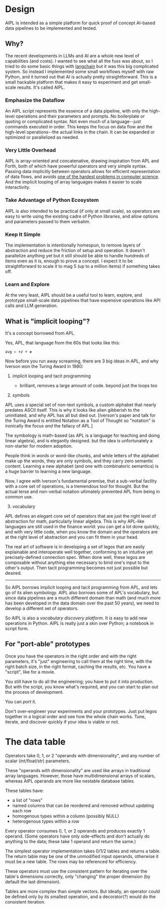 
# Design

AIPL is intended as a simple platform for quick proof of concept AI-based data pipelines to be implemented and tested.

## Why?

The recent developments in LLMs and AI are a whole new level of capabilities (and costs).
I wanted to see what all the fuss was about, so I tried to do some basic things with [langchain](https://github.com/hwchase17/langchain) but it was this big complicated system.
So instead I implemented some small workflows myself with raw Python, and it turned out that AI is actually pretty straightforward.
This is a small hackable platform that makes it easy to experiment and get small-scale results.
It's called AIPL.

### Emphasize the Dataflow

An AIPL script represents the essence of a data pipeline, with only the high-level operations and their parameters and prompts.
No boilerplate or quoting or complicated syntax.
Not even much of a language--just commands executed in order.
This keeps the focus on data flow and the high-level operations--the actual links in the chain.
It can be expanded or optimized or parallelized as needed.

### Very Little Overhead

AIPL is array-oriented and concatenative, drawing inspiration from APL and Forth, both of which have powerful operators and very simple syntax.
Passing data implicitly between operators allows for efficient representation of data flows, and avoids [one of the hardest problems in computer science](https://www.namingthings.co/).
And the implicit looping of array languages makes it easier to scale interactivity.

### Take Advantage of Python Ecosystem

AIPL is also intended to be practical (if only at small scale), so operators are easy to write using the existing cadre of Python libraries, and allow options and parameters passed to them verbatim.

### Keep It Simple

The implementation is intentionally homespun, to remove layers of abstraction and reduce the friction of setup and operation.
It doesn't parallelize anything yet but it still should be able to handle hundreds of items even as it is, enough to prove a concept.
I expect it to be straightforward to scale it to mag 5 (up to a million items) if something takes off.

### Learn and Explore

At the very least, AIPL should be a useful tool to learn, explore, and prototype small-scale data pipelines that have expensive operations like API calls and LLM generation.

## What is "implicit looping"?

It's a concept borrowed from APL.

Yes, APL, that language from the 60s that looks like this:

```
avg ← +⌿ ÷ ≢
```

Now before you run away screaming, there are 3 big ideas in APL, and why Iverson won the Turing Award in 1980:

1. implicit looping and tacit programming

    - brilliant, removes a large amount of code.  beyond just the loops too

2. symbols

APL uses a special set of non-text symbols, a custom alphabet that nearly predates ASCII itself.
This is why it looks like alien gibberish to the uninitiated, and why APL has all but died out.
[Iverson's paper and talk for the Turing Award is entitled Notation as a Tool of Thought
so "notation" is ironically the focus *and* the fallacy of APL.]

The symbology is math-based (as APL is a language for teaching and doing linear algebra), and is elegantly designed. but the idea is unfortunately a non-starter for modern adoption.

People think in *words* or word-like chunks, and while letters of the alphabet make up the words, they are only symbols, and they carry zero semantic content.
Learning a new alphabet (and one with combinatoric semantics) is a huge barrier to learning a new language.

Now, I agree with Iverson's fundamental premise, that a sub-verbal facility with a core set of operations, is a tremendous tool for thought.
But the actual terse and non-verbal notation ultimately prevented APL from being in common use.

3. vocabulary

APL defines an elegant core set of operators that are just the right level of abstraction for math, particularly linear algebra.
This is why APL-like languages are still used in the finance world: you can get a lot done quickly, and with very little code, when you know the domain and the operators are at the right level of abstraction and you can fit them in your head.

The real art of software is in developing a set of legos that are easily explainable and interoperate well together, conforming to an intuitive yet precisely-defined connection spec.
When done well, these legos are composable without anything else necessary to bind one's input to the other's output.  Then tacit programming becomes not just possible but desired.

---

So AIPL borrows implicit looping and tacit programming from APL, and lets go of its alien symbology.
AIPL also borrows some of APL's vocabulary, but since data pipelines are a much different domain than math (and much more has been developed in the data domain over the past 50 years), we need to develop a different set of operators.

So AIPL is also a *vocabulary discovery platform*.
It is easy to add new operations in Python.
AIPL is really just a skin over Python; a notebook in script form.

## For "port-able" prototypes

Once you have the operators in the right order and with the right parameters, it's "just" engineering to call them at the right time, with the right batch size, in the right format, caching the results, etc.
You have a "script", like for a movie.

You still have to do all the engineering; you have to put it into production.
But with the script, you know what's required, and you can start to plan out the process of development.

You can *port* it.

Don't over-engineer your experiments and your prototypes.
Just put legos together in a logical order and see how the whole chain works.
Tune, iterate, and discover quickly if your idea is viable or not.

# The data table

Operators take 0, 1, or 2 "operands with dimensionality", and any number of scalar (int/float/str) parameters.

These "operands with dimensionality" are used like arrays in traditional array languages.
However, those have multidimensional arrays of scalars, whereas AIPL operands are more like nestable database tables.

These tables have:

- a list of "rows"
- named columns that can be reordered and removed without updating each row
- homogenous types within a column (possibly NULL)
- heterogenous types within a row

Every operator consumes 0, 1, or 2 operands and produces exactly 1 operand.
(Some operators have only side-effects and don't actually do anything to the data; these take 1 operand and return the same.)

The simplest operator implementation takes 0/1/2 tables and returns a table.
The return table may be one of the unmodified input operands, otherwise it must be a new table.
The rows may be referenced for efficiency.

These operators must use the consistent pattern for iterating over the table's dimensions correctly, only "changing" the proper dimension (by default the last dimension).

Tables are more complex than simple vectors.
But ideally, an operator could be defined only by its smallest operation, and a decorator(?) would do the consistent iteration.

